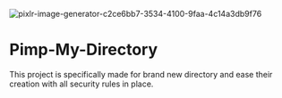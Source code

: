 ![pixlr-image-generator-c2ce6bb7-3534-4100-9faa-4c14a3db9f76](https://github.com/LoicVeirman/Pimp-My-Directory/assets/85032445/0dc7aeeb-04b8-4c45-8d76-804ba9799c4f)
# Pimp-My-Directory

This project is specifically made for brand new directory and ease their creation with all security rules in place.
